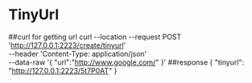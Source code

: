 # TinyUrl

##curl for getting url
curl --location --request POST 'http://127.0.0.1:2223/create/tinyurl' \
--header 'Content-Type: application/json' \
--data-raw '{
"url":"http://www.google.com/"
}'
##response
{
"tinyurl": "http://127.0.0.1:2223/5t7P0AT"
}
